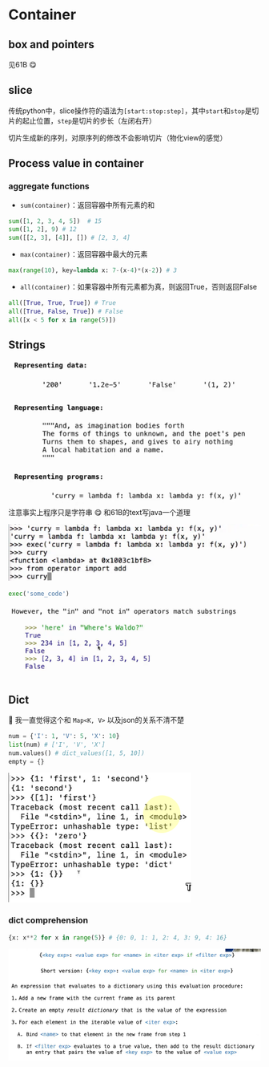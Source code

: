 # Container

## box and pointers
见61B :yum:


## slice
传统python中，slice操作符的语法为`[start:stop:step]`，其中`start`和`stop`是切片的起止位置，`step`是切片的步长（左闭右开）

切片生成新的序列，对原序列的修改不会影响切片（物化view的感觉）

## Process value in container

### aggregate functions
- `sum(container)`：返回容器中所有元素的和
```python
sum([1, 2, 3, 4, 5])  # 15
sum([1, 2], 9) # 12
sum([[2, 3], [4]], []) # [2, 3, 4]
```

- `max(container)`：返回容器中最大的元素

```python
max(range(10), key=lambda x: 7-(x-4)*(x-2)) # 3
```

- `all(container)`：如果容器中所有元素都为真，则返回True，否则返回False
```python
all([True, True, True]) # True
all([True, False, True]) # False
all([x < 5 for x in range(5)])
```


## Strings
![alt text](image.png)
注意事实上程序只是字符串 :yum: 和61B的text写java一个道理

![alt text](image-1.png)

```python
exec('some_code')
```

![alt text](image-2.png)

## Dict
:anger: 我一直觉得这个和 `Map<K, V>` 以及json的关系不清不楚

```python
num = {'I': 1, 'V': 5, 'X': 10}
list(num) # ['I', 'V', 'X']
num.values() # dict_values([1, 5, 10])
empty = {}
```

![alt text](image-3.png)

### dict comprehension


```python
{x: x**2 for x in range(5)} # {0: 0, 1: 1, 2: 4, 3: 9, 4: 16}
```

![alt text](image-4.png)

